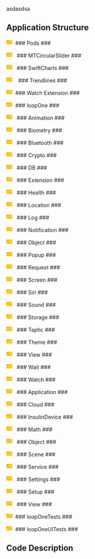 
asdasdsa


## Application Structure ##
<img src="/script/image/folder.png" width=16>&nbsp; ### Pods ###

<img src="/script/image/folder.png" width=16>&nbsp;&nbsp; ### MTCircularSlider ###

<img src="/script/image/folder.png" width=16>&nbsp;&nbsp; ### SwiftCharts ###

<img src="/script/image/folder.png" width=16>&nbsp;&nbsp;&nbsp; ### Trendlines ###

<img src="/script/image/folder.png" width=16>&nbsp; ### Watch Extension ###

<img src="/script/image/folder.png" width=16>&nbsp; ### loopOne ###

<img src="/script/image/folder.png" width=16>&nbsp;&nbsp; ### Animation ###

<img src="/script/image/folder.png" width=16>&nbsp;&nbsp; ### Biometry ###

<img src="/script/image/folder.png" width=16>&nbsp;&nbsp; ### Bluetooth ###

<img src="/script/image/folder.png" width=16>&nbsp;&nbsp; ### Crypto ###

<img src="/script/image/folder.png" width=16>&nbsp;&nbsp; ### DB ###

<img src="/script/image/folder.png" width=16>&nbsp;&nbsp; ### Extension ###

<img src="/script/image/folder.png" width=16>&nbsp;&nbsp; ### Health ###

<img src="/script/image/folder.png" width=16>&nbsp;&nbsp; ### Location ###

<img src="/script/image/folder.png" width=16>&nbsp;&nbsp; ### Log ###

<img src="/script/image/folder.png" width=16>&nbsp;&nbsp; ### Notification ###

<img src="/script/image/folder.png" width=16>&nbsp;&nbsp; ### Object ###

<img src="/script/image/folder.png" width=16>&nbsp;&nbsp; ### Popup ###

<img src="/script/image/folder.png" width=16>&nbsp;&nbsp; ### Request ###

<img src="/script/image/folder.png" width=16>&nbsp;&nbsp; ### Screen ###

<img src="/script/image/folder.png" width=16>&nbsp;&nbsp; ### Siri ###

<img src="/script/image/folder.png" width=16>&nbsp;&nbsp; ### Sound ###

<img src="/script/image/folder.png" width=16>&nbsp;&nbsp; ### Storage ###

<img src="/script/image/folder.png" width=16>&nbsp;&nbsp; ### Taptic ###

<img src="/script/image/folder.png" width=16>&nbsp;&nbsp; ### Theme ###

<img src="/script/image/folder.png" width=16>&nbsp;&nbsp; ### View ###

<img src="/script/image/folder.png" width=16>&nbsp;&nbsp; ### Wait ###

<img src="/script/image/folder.png" width=16>&nbsp;&nbsp; ### Watch ###

<img src="/script/image/folder.png" width=16>&nbsp;&nbsp; ### Application ###

<img src="/script/image/folder.png" width=16>&nbsp;&nbsp; ### Cloud ###

<img src="/script/image/folder.png" width=16>&nbsp;&nbsp; ### InsulinDevice ###

<img src="/script/image/folder.png" width=16>&nbsp;&nbsp; ### Math ###

<img src="/script/image/folder.png" width=16>&nbsp;&nbsp; ### Object ###

<img src="/script/image/folder.png" width=16>&nbsp;&nbsp; ### Scene ###

<img src="/script/image/folder.png" width=16>&nbsp;&nbsp; ### Service ###

<img src="/script/image/folder.png" width=16>&nbsp;&nbsp; ### Settings ###

<img src="/script/image/folder.png" width=16>&nbsp;&nbsp; ### Setup ###

<img src="/script/image/folder.png" width=16>&nbsp;&nbsp; ### View ###

<img src="/script/image/folder.png" width=16>&nbsp; ### loopOneTests ###

<img src="/script/image/folder.png" width=16>&nbsp; ### loopOneUITests ###



## Code Description ##
